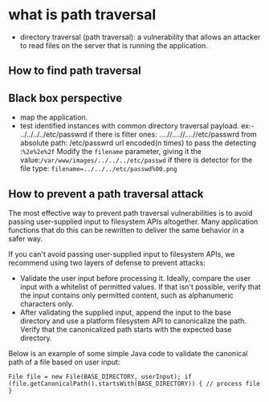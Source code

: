 # what is path traversal 

- directory traversal (path traversal): a vulnerability that allows an attacker to read files on the server that is running the application.

## How to find path traversal

## Black box perspective

- map the application.
- test identified instances with common directory traversal payload.
    ex:- ../../../../etc/passwrd
    if there is filter ones: ....//....//....//etc/passwrd
    from absolute path: /etc/passwrd
    url encoded(n times) to pass the detecting :`%2e%2e%2f`
    Modify the `filename` parameter, giving it the value:`/var/www/images/../../../etc/passwd`
    if there is detector for the file type: `filename=../../../etc/passwd%00.png`
## How to prevent a path traversal attack

The most effective way to prevent path traversal vulnerabilities is to avoid passing user-supplied input to filesystem APIs altogether. Many application functions that do this can be rewritten to deliver the same behavior in a safer way.

If you can't avoid passing user-supplied input to filesystem APIs, we recommend using two layers of defense to prevent attacks:

- Validate the user input before processing it. Ideally, compare the user input with a whitelist of permitted values. If that isn't possible, verify that the input contains only permitted content, such as alphanumeric characters only.
- After validating the supplied input, append the input to the base directory and use a platform filesystem API to canonicalize the path. Verify that the canonicalized path starts with the expected base directory.

Below is an example of some simple Java code to validate the canonical path of a file based on user input:

`File file = new File(BASE_DIRECTORY, userInput); if (file.getCanonicalPath().startsWith(BASE_DIRECTORY)) { // process file }`